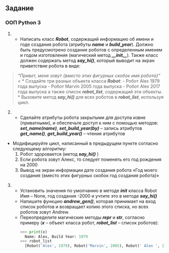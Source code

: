 ## Задание
### ООП Python 3
1.  * Написать класс ***Robot***, содержащий информацию об имени и годе создания робота (атрибуты ***name*** и ***build_year***). Должно быть предусмотрено создание роботов с определенным именем и  годом изготовления (магический метод ***\_\_init\_\_***). Также класс должен содержать метод ***say_hi()***, который выводит на экран приветствие робота в виде:
 > *“Привет, меня зовут {вместо этих фигурных скобок имя робота}”* <
    * Создайте три разных объекта класса ***Robot***:
       -	Робот Alex 1979 года выпуска
       -	Робот Marvin 2005 года выпуска
       -	Робот Alex 2017 года выпуска
  	а также список ***robot_list***, содержащий эти объекты.
    * Вызовите метод ***say_hi()*** для всех роботов в ***robot_list***, используя цикл.
2.  * Сделайте атрибуты робота закрытыми для доступа извне (приватными), и обеспечьте доступ к ним с помощью методов: ***set_name(name)***, ***set_build_year(by)*** – запись атрибутов
***get_name()***, ***get_build_year()*** – чтения атрибутов
   * Модифицируйте цикл, написанный в предыдущем пункте согласно следующему алгоритму:
      1.	Робот здоровается (метод ***say_hi()*** )
      2.	Если робота зовут Алекс, то следует поменять его год рождения на 2000
      3.	Вывод на экран информации дате создания робота
  «Год моего создания {вместо этих фигурных скобок год создания робота}»
3. * Установить значения по умолчанию в методе ***__init__*** класса Robot
Имя – None, год создания -2000 и учтите это в методе ***say_hi()***
   * Напишите функцию ***andrew_gen()***, которая принимает на вход список роботов и возвращает копию этого списка, но всех роботов зовут Andrew. 
   * Переопределите магические методы ***__repr__*** и ***__str__***, согласно примеру (***x*** – объект класса робот, ***robot_list*** – список роботов):
 	   ```python
      >>> print(x)
         Name: Alex, Build Year: 1979
      >>> robot_list
         [Robot('Alex', 1979), Robot('Marvin', 2005), Robot(' Alex ', 2017)]
      ```
